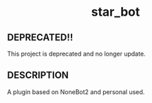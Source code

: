 <div align="center">

# star_bot

</div>

## DEPRECATED!!
This project is deprecated and no longer update.

## DESCRIPTION
A plugin based on NoneBot2 and personal used.